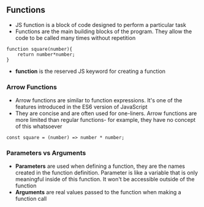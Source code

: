## Functions
* JS function is a block of code designed to perform a particular task
* Functions are the main building blocks of the program. They allow the code to be called many times without repetition
```
function square(number){
    return number*number;
}
```
* **function** is the reserved JS keyword for creating a function
### Arrow Functions
* Arrow functions are similar to function expressions. It's one of the features introduced in the ES6 version of JavaScript
* They are concise and are often used for one-liners. Arrow functions are more limited than regular functions- for example, they have no concept of this whatsoever
```
const square = (number) => number * number;
```
### Parameters vs Arguments
* **Parameters** are used when defining a function, they are the names created in the function definition. Parameter is like a variable that is only meaningful inside of this function. It won't be accessible outside of the function
* **Arguments** are real values passed to the function when making a function call